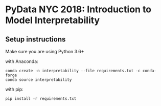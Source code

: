 # PyData NYC 2018: Introduction to Model Interpretability

## Setup instructions

Make sure you are using Python 3.6+

with Anaconda:

```
conda create -n interpretability --file requirements.txt -c conda-forge
conda source interpretability
```

with pip:

```
pip install -r requirements.txt
```